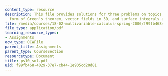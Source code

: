 ```yaml
---
content_type: resource
description: This file provides solutions for three problems on topics flux, normal
  form of Green's theorem, vector fields in 3D, and surface integrals and flux.
file: /media/courses/18-02-multivariable-calculus-spring-2006/f99fb468402937e7cb441e905cd20d81_ps10_sol.pdf
file_type: application/pdf
learning_resource_types:
- Assignments
ocw_type: OCWFile
parent_title: Assignments
parent_type: CourseSection
resourcetype: Document
title: ps10_sol.pdf
uid: f99fb468-4029-37e7-cb44-1e905cd20d81
---
```

